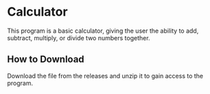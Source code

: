 # Calculator
This program is a basic calculator, giving the user the ability to add, subtract, multiply, or divide two numbers together.
## How to Download
Download the file from the releases and unzip it to gain access to the program.  
